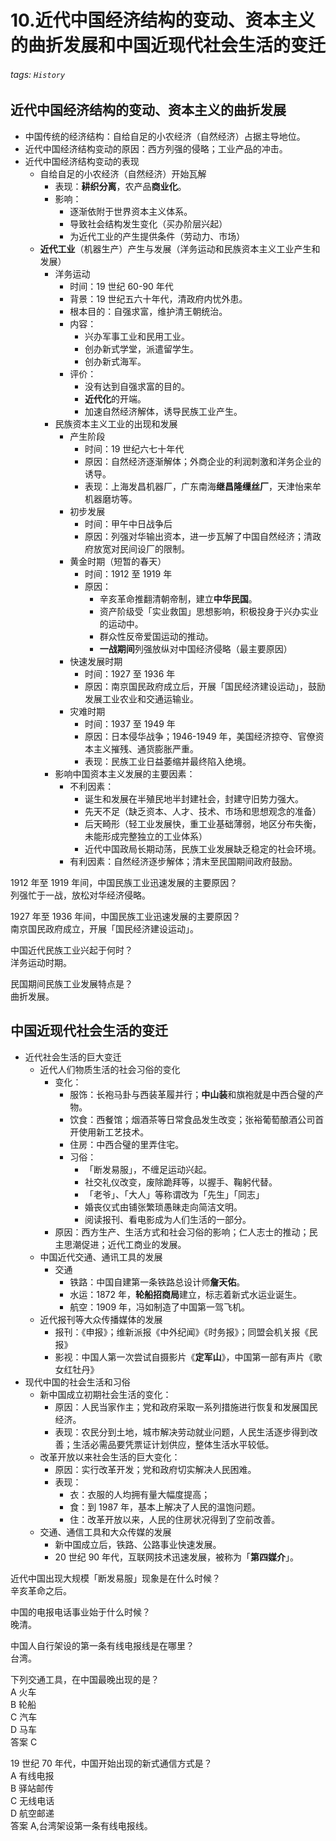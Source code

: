 # 10.近代中国经济结构的变动、资本主义的曲折发展和中国近现代社会生活的变迁

###### tags: `History`

## 近代中国经济结构的变动、资本主义的曲折发展

- 中国传统的经济结构：自给自足的小农经济（自然经济）占据主导地位。
- 近代中国经济结构变动的原因：西方列强的侵略；工业产品的冲击。
- 近代中国经济结构变动的表现
    - 自给自足的小农经济（自然经济）开始瓦解
        - 表现：**耕织分离**，农产品**商业化**。
        - 影响：
            - 逐渐依附于世界资本主义体系。
            - 导致社会结构发生变化（买办阶层兴起）
            - 为近代工业的产生提供条件（劳动力、市场）
    - **近代工业**（机器生产）产生与发展（洋务运动和民族资本主义工业产生和发展）
        - 洋务运动
            - 时间：19 世纪 60-90 年代
            - 背景：19 世纪五六十年代，清政府内忧外患。
            - 根本目的：自强求富，维护清王朝统治。
            - 内容：
                - 兴办军事工业和民用工业。
                - 创办新式学堂，派遣留学生。
                - 创办新式海军。
            - 评价：
                - 没有达到自强求富的目的。
                - **近代化**的开端。
                - 加速自然经济解体，诱导民族工业产生。
        - 民族资本主义工业的出现和发展
            - 产生阶段
                - 时间：19 世纪六七十年代
                - 原因：自然经济逐渐解体；外商企业的利润刺激和洋务企业的诱导。
                - 表现：上海发昌机器厂，广东南海**继昌隆缫丝厂**，天津怡来牟机器磨坊等。
            - 初步发展
                - 时间：甲午中日战争后
                - 原因：列强对华输出资本，进一步瓦解了中国自然经济；清政府放宽对民间设厂的限制。
            - 黄金时期（短暂的春天）
                - 时间：1912 至 1919 年
                - 原因：
                    - 辛亥革命推翻清朝帝制，建立**中华民国**。
                    - 资产阶级受「实业救国」思想影响，积极投身于兴办实业的运动中。
                    - 群众性反帝爱国运动的推动。
                    - **一战期间**列强放纵对中国经济侵略（最主要原因）
            - 快速发展时期
                - 时间：1927 至 1936 年
                - 原因：南京国民政府成立后，开展「国民经济建设运动」，鼓励发展工业农业和交通运输业。
            - 灾难时期
                - 时间：1937 至 1949 年
                - 原因：日本侵华战争；1946-1949 年，美国经济掠夺、官僚资本主义摧残、通货膨胀严重。
                - 表现：民族工业日益萎缩并最终陷入绝境。
        - 影响中国资本主义发展的主要因素：
            - 不利因素：
                - 诞生和发展在半殖民地半封建社会，封建守旧势力强大。
                - 先天不足（缺乏资本、人才、技术、市场和思想观念的准备）
                - 后天畸形（轻工业发展快，重工业基础薄弱，地区分布失衡，未能形成完整独立的工业体系）
                - 近代中国政局长期动荡，民族工业发展缺乏稳定的社会环境。
            - 有利因素：自然经济逐步解体；清末至民国期间政府鼓励。

1912 年至 1919 年间，中国民族工业迅速发展的主要原因？  
列强忙于一战，放松对华经济侵略。

1927 年至 1936 年间，中国民族工业迅速发展的主要原因？  
南京国民政府成立，开展「国民经济建设运动」。

中国近代民族工业兴起于何时？  
洋务运动时期。

民国期间民族工业发展特点是？  
曲折发展。

## 中国近现代社会生活的变迁

- 近代社会生活的巨大变迁
    - 近代人们物质生活的社会习俗的变化
        - 变化：
            - 服饰：长袍马卦与西装革履并行；**中山装**和旗袍就是中西合璧的产物。
            - 饮食：西餐馆；烟酒茶等日常食品发生改变；张裕葡萄酿酒公司首开使用新工艺技术。
            - 住房：中西合璧的里弄住宅。
            - 习俗：
                - 「断发易服」，不缠足运动兴起。
                - 社交礼仪改变，废除跪拜等，以握手、鞠躬代替。
                - 「老爷」、「大人」等称谓改为「先生」「同志」
                - 婚丧仪式由铺张繁琐愚昧走向简洁文明。
                - 阅读报刊、看电影成为人们生活的一部分。
        - 原因：西方生产、生活方式和社会习俗的影响；仁人志士的推动；民主思潮促进；近代工商业的发展。
    - 中国近代交通、通讯工具的发展
        - 交通
            - 铁路：中国自建第一条铁路总设计师**詹天佑**。
            - 水运：1872 年，**轮船招商局**建立，标志着新式水运业诞生。
            - 航空：1909 年，冯如制造了中国第一驾飞机。
    - 近代报刊等大众传播媒体的发展
        - 报刊：《申报》；维新派报《中外纪闻》《时务报》；同盟会机关报《民报》
        - 影视：中国人第一次尝试自摄影片《**定军山**》，中国第一部有声片《歌女红牡丹》
- 现代中国的社会生活和习俗
    - 新中国成立初期社会生活的变化：
        - 原因：人民当家作主；党和政府采取一系列措施进行恢复和发展国民经济。
        - 表现：农民分到土地，城市解决劳动就业问题，人民生活逐步得到改善；生活必需品要凭票证计划供应，整体生活水平较低。
    - 改革开放以来社会生活的巨大变化：
        - 原因：实行改革开发；党和政府切实解决人民困难。
        - 表现：
            - 衣：衣服的人均拥有量大幅度提高；
            - 食：到 1987 年，基本上解决了人民的温饱问题。
            - 住：改革开放以来，人民的住房状况得到了空前改善。
    - 交通、通信工具和大众传媒的发展
        - 新中国成立后，铁路、公路事业快速发展。
        - 20 世纪 90 年代，互联网技术迅速发展，被称为「**第四媒介**」。

近代中国出现大规模「断发易服」现象是在什么时候？  
辛亥革命之后。

中国的电报电话事业始于什么时候？  
晚清。

中国人自行架设的第一条有线电报线是在哪里？  
台湾。

下列交通工具，在中国最晚出现的是？  
A 火车  
B 轮船  
C 汽车  
D 马车  
答案 C

19 世纪 70 年代，中国开始出现的新式通信方式是？  
A 有线电报  
B 驿站邮传  
C 无线电话  
D 航空邮递  
答案 A,台湾架设第一条有线电报线。

